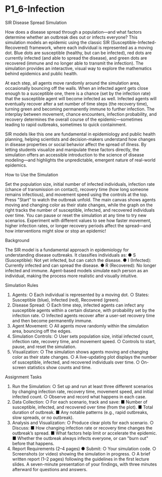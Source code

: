 # P1_6-Infection

SIR Disease Spread Simulation

How does a disease spread through a population—and what factors determine whether an outbreak dies out or infects
everyone? This simulation models an epidemic using the classic SIR (Susceptible-Infected-Recovered) framework,
where each individual is represented as a moving dot. Blue dots are susceptible (healthy, but can be infected), red
dots are currently infected (and able to spread the disease), and green dots are recovered (immune and no longer
able to transmit the infection). The simulation provides an interactive, visual way to explore the mathematics behind
epidemics and public health.

At each step, all agents move randomly around the simulation area, occasionally bouncing off the walls. When an
infected agent gets close enough to a susceptible one, there is a chance (set by the infection rate) that the susceptible
agent will become infected as well. Infected agents will eventually recover after a set number of time steps (the
recovery time), turning green and becoming permanently immune to further infection. The interplay between
movement, chance encounters, infection probability, and recovery determines the overall course of the
epidemic—sometimes leading to rapid outbreaks, sometimes to quick containment.

SIR models like this one are fundamental in epidemiology and public health planning, helping scientists and
decision-makers understand how changes in disease properties or social behavior affect the spread of illness. By
letting students visualize and manipulate these factors directly, the simulation offers an accessible introduction to the
science of disease modeling—and highlights the unpredictable, emergent nature of real-world epidemics.

How to Use the Simulation

Set the population size, initial number of infected individuals, infection rate (chance of transmission on contact),
recovery time (how long someone remains infectious), and movement speed using the controls at the top. Press
"Start" to watch the outbreak unfold. The main canvas shows agents moving and changing color as their state
changes, while the graph on the right tracks the number of susceptible, infected, and recovered individuals over time.
You can pause or reset the simulation at any time to try new scenarios. Experiment with different values to see how
faster movement, higher infection rates, or longer recovery periods affect the spread—and how interventions might
slow or stop an epidemic!

Background

The SIR model is a fundamental approach in epidemiology for understanding disease outbreaks. It classifies
individuals as:
    ● S (Susceptible): Not yet infected, but can catch the disease.
    ● I (Infected): Currently infected and can spread the disease.
    ● R (Recovered): No longer infected and immune.
Agent-based models simulate each person as an individual, making the process more realistic and visually intuitive.

Simulation Rules

1. Agents:
    ○ Each individual is represented by a moving dot.
    ○ States: Susceptible (blue), Infected (red), Recovered (green).
2. Disease Spread:
    ○ Each time step, infected agents can infect any susceptible agents within a certain distance, with
      probability set by the infection rate.
    ○ Infected agents recover after a user-set recovery time and then become permanently immune.
3. Agent Movement:
    ○ All agents move randomly within the simulation area, bouncing off the edges.
4. Simulation Controls:
    ○ User sets population size, initial infected count, infection rate, recovery time, and movement speed.
    ○ Controls to start, pause, and reset the simulation.
5. Visualization:
    ○ The simulation shows agents moving and changing color as their state changes.
    ○ A live-updating plot displays the number of susceptible, infected, and recovered individuals over time.
    ○ On-screen statistics show counts and time.

Assignment Tasks

1. Run the Simulation:
    ○ Set up and run at least three different scenarios by changing infection rate, recovery time, movement
      speed, and initial infected count.
    ○ Observe and record what happens in each case.
2. Data Collection:
    ○ For each scenario, track and save:
        ■ Number of susceptible, infected, and recovered over time (from the plot).
        ■ Total duration of outbreak.
        ■ Any notable patterns (e.g., rapid outbreaks, slow spreads, or no outbreak).
3. Analysis and Visualization:
    ○ Produce clear plots for each scenario.
    ○ Discuss:
        ■ How changing infection rate or recovery time changes the outbreak’s spread.
        ■ What factors help limit or accelerate the epidemic.
        ■ Whether the outbreak always infects everyone, or can "burn out" before that happens.
4. Report Requirements (2–4 pages)
    ● Submit:
    ○ Your simulation code.
    ○ Screenshots (or video) showing the simulation in progress.
    ○ A brief written report (1–2 pages) following the guidelines in the first lecture slides.
A seven-minute presentation of your findings, with three minutes afterward for questions and answers.
